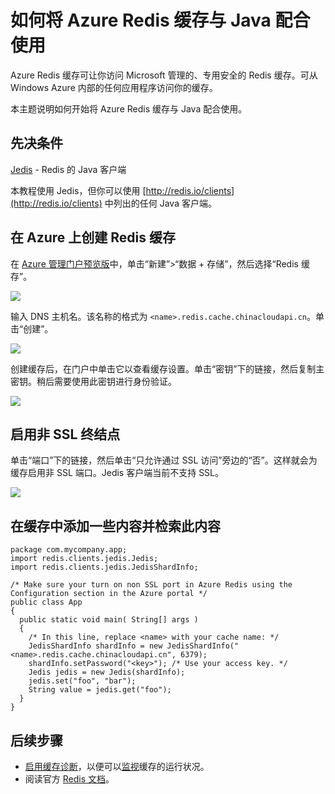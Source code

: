<properties
	pageTitle="如何将 Azure Redis 缓存与 Java 配合使用"
	description="开始将 Azure Redis 缓存与 Java 配合使用"
	services="redis-cache"
	documentationCenter=""
	authors="steved0x"
	manager="dwrede"
	editor=""/>

<tags
	ms.service="cache"
	ms.date="08/17/2015"
	wacn.date=""/>

# 如何将 Azure Redis 缓存与 Java 配合使用

Azure Redis 缓存可让你访问 Microsoft 管理的、专用安全的 Redis 缓存。可从 Windows Azure 内部的任何应用程序访问你的缓存。

本主题说明如何开始将 Azure Redis 缓存与 Java 配合使用。


## 先决条件

[Jedis](https://github.com/xetorthio/jedis) - Redis 的 Java 客户端

本教程使用 Jedis，但你可以使用 [http://redis.io/clients](http://redis.io/clients) 中列出的任何 Java 客户端。


## 在 Azure 上创建 Redis 缓存

在 [Azure 管理门户预览版](https://portal.azure.com/)中，单击“新建”>“数据 + 存储”，然后选择“Redis 缓存”。

  ![][1]

输入 DNS 主机名。该名称的格式为 `<name>.redis.cache.chinacloudapi.cn`。单击“创建”。

  ![][2]


创建缓存后，在门户中单击它以查看缓存设置。单击“密钥”下的链接，然后复制主密钥。稍后需要使用此密钥进行身份验证。

  ![][4]


## 启用非 SSL 终结点


单击“端口”下的链接，然后单击“只允许通过 SSL 访问”旁边的“否”。这样就会为缓存启用非 SSL 端口。Jedis 客户端当前不支持 SSL。

  ![][3]


## 在缓存中添加一些内容并检索此内容

	package com.mycompany.app;
	import redis.clients.jedis.Jedis;
	import redis.clients.jedis.JedisShardInfo;

	/* Make sure your turn on non SSL port in Azure Redis using the Configuration section in the Azure portal */
	public class App
	{
	  public static void main( String[] args )
	  {
        /* In this line, replace <name> with your cache name: */
	    JedisShardInfo shardInfo = new JedisShardInfo("<name>.redis.cache.chinacloudapi.cn", 6379);
	    shardInfo.setPassword("<key>"); /* Use your access key. */
	    Jedis jedis = new Jedis(shardInfo);
     	jedis.set("foo", "bar");
     	String value = jedis.get("foo");
	  }
	}


## 后续步骤

- [启用缓存诊断](https://msdn.microsoft.com/zh-cn/library/azure/dn763945.aspx#EnableDiagnostics)，以便可以[监视](https://msdn.microsoft.com/zh-cn/library/azure/dn763945.aspx)缓存的运行状况。
- 阅读官方 [Redis 文档](http://redis.io/documentation)。


<!--Image references-->
[1]: ./media/cache-java-get-started/cache01.png
[2]: ./media/cache-java-get-started/cache02.png
[3]: ./media/cache-java-get-started/cache03.png
[4]: ./media/cache-java-get-started/cache04.png

<!---HONumber=71-->
